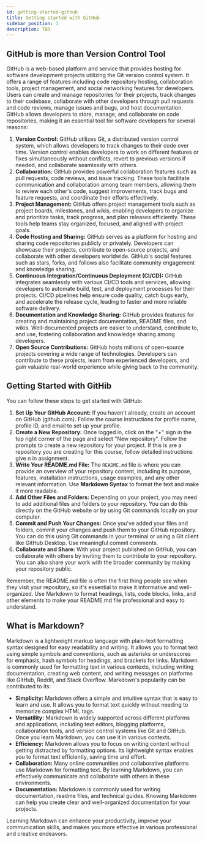 ```yaml
---
id: getting-started-github
title: Getting started with GitHub
sidebar_position: 1
description: TBD
---
```


## GitHub is more than Version Control Tool

GitHub is a web-based platform and service that provides hosting for software development projects utilizing the Git version control system. It offers a range of features including code repository hosting, collaboration tools, project management, and social networking features for developers. Users can create and manage repositories for their projects, track changes to their codebase, collaborate with other developers through pull requests and code reviews, manage issues and bugs, and host documentation. GitHub allows developers to store, manage, and collaborate on code repositories, making it an essential tool for software developers for several reasons:

1. **Version Control:** GitHub utilizes Git, a distributed version control system, which allows developers to track changes to their code over time. Version control enables developers to work on different features or fixes simultaneously without conflicts, revert to previous versions if needed, and collaborate seamlessly with others.
2. **Collaboration:** GitHub provides powerful collaboration features such as pull requests, code reviews, and issue tracking. These tools facilitate communication and collaboration among team members, allowing them to review each other's code, suggest improvements, track bugs and feature requests, and coordinate their efforts effectively.
3. **Project Management:** GitHub offers project management tools such as project boards, milestones, and wikis, enabling developers to organize and prioritize tasks, track progress, and plan releases efficiently. These tools help teams stay organized, focused, and aligned with project goals.
4. **Code Hosting and Sharing:** GitHub serves as a platform for hosting and sharing code repositories publicly or privately. Developers can showcase their projects, contribute to open-source projects, and collaborate with other developers worldwide. GitHub's social features such as stars, forks, and follows also facilitate community engagement and knowledge sharing.
5. **Continuous Integration/Continuous Deployment (CI/CD):** GitHub integrates seamlessly with various CI/CD tools and services, allowing developers to automate build, test, and deployment processes for their projects. CI/CD pipelines help ensure code quality, catch bugs early, and accelerate the release cycle, leading to faster and more reliable software delivery.
6. **Documentation and Knowledge Sharing:** GitHub provides features for creating and maintaining project documentation, README files, and wikis. Well-documented projects are easier to understand, contribute to, and use, fostering collaboration and knowledge sharing among developers.
7. **Open Source Contributions:** GitHub hosts millions of open-source projects covering a wide range of technologies. Developers can contribute to these projects, learn from experienced developers, and gain valuable real-world experience while giving back to the community.

## Getting Started with GitHib

You can follow these steps to get started with GitHub:

1. **Set Up Your GitHub Account:** If you haven't already, create an account on GitHub (github.com). Follow the course instructions for profile name, profile ID, and email to set up your profile.
2. **Create a New Repository:** Once logged in, click on the "+" sign in the top right corner of the page and select "New repository". Follow the prompts to create a new repository for your project. If this is are a repository you are creating for this course, follow detailed instructions give n in assignment.
3. **Write Your README.md File:** The `README.md` file is where you can provide an overview of your repository content, including its purpose, features, installation instructions, usage examples, and any other relevant information. Use **Markdown Syntax** to format the text and make it more readable.
4. **Add Other Files and Folders:** Depending on your project, you may need to add additional files and folders to your repository. You can do this directly on the GitHub website or by using Git commands locally on your computer.
5. **Commit and Push Your Changes:** Once you've added your files and folders, commit your changes and push them to your GitHub repository. You can do this using Git commands in your terminal or using a Git client like GitHub Desktop. Use meaningful commit comments.
6. **Collaborate and Share:** With your project published on GitHub, you can collaborate with others by inviting them to contribute to your repository. You can also share your work with the broader community by making your repository public.

Remember, the README.md file is often the first thing people see when they visit your repository, so it's essential to make it informative and well-organized. Use Markdown to format headings, lists, code blocks, links, and other elements to make your README.md file professional and easy to understand.

## What is Markdown?

Markdown is a lightweight markup language with plain-text formatting syntax designed for easy readability and writing. It allows you to format text using simple symbols and conventions, such as asterisks or underscores for emphasis, hash symbols for headings, and brackets for links. Markdown is commonly used for formatting text in various contexts, including writing documentation, creating web content, and writing messages on platforms like GitHub, Reddit, and Stack Overflow. Markdown's popularity can be contributed to its:

- **Simplicity:** Markdown offers a simple and intuitive syntax that is easy to learn and use. It allows you to format text quickly without needing to memorize complex HTML tags.
- **Versatility:** Markdown is widely supported across different platforms and applications, including text editors, blogging platforms, collaboration tools, and version control systems like Git and GitHub. Once you learn Markdown, you can use it in various contexts.
- **Efficiency:** Markdown allows you to focus on writing content without getting distracted by formatting options. Its lightweight syntax enables you to format text efficiently, saving time and effort.
- **Collaboration:** Many online communities and collaborative platforms use Markdown for formatting text. By learning Markdown, you can effectively communicate and collaborate with others in these environments.
- **Documentation:** Markdown is commonly used for writing documentation, readme files, and technical guides. Knowing Markdown can help you create clear and well-organized documentation for your projects.

Learning Markdown can enhance your productivity, improve your communication skills, and makes you more effective in various professional and creative endeavors.
